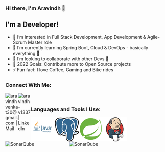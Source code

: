 ### Hi there, I'm Aravindh 👋 

## I'm a Developer!
- 👀 I’m interested in Full Stack Development, App Development & Agile-Scrum Master role
- 🌱 I’m currently learning Spring Boot, Cloud & DevOps - basically everything 🤣
- 💞️ I’m looking to collaborate with other Devs 👯
- 🥅 2022 Goals: Contribute more to Open Source projects
- ⚡ Fun fact: I love Coffee, Gaming and Bike rides

### Connect With Me:

[<img align="left" alt="aravindhvenkat30@gmail.com | Mail" width="40px" src="https://upload.wikimedia.org/wikipedia/commons/thumb/4/4e/Gmail_Icon.png/640px-Gmail_Icon.png" />][gmail]

[<img align="left" alt="aravindh-v1337 | LinkedIn" width="40px" src="https://upload.wikimedia.org/wikipedia/commons/thumb/c/ca/LinkedIn_logo_initials.png/800px-LinkedIn_logo_initials.png" />][linkedin]

<br />

### Languages and Tools I Use:

<img align="left" alt="Java" width="75px" src="https://raw.githubusercontent.com/github/explore/80688e429a7d4ef2fca1e82350fe8e3517d3494d/topics/java/java.png" />

<img align="left" alt="PostgreSQL" width="75px" src="https://raw.githubusercontent.com/github/explore/80688e429a7d4ef2fca1e82350fe8e3517d3494d/topics/postgresql/postgresql.png" />

<img align="left" alt="Spring" width="75px" src="https://raw.githubusercontent.com/github/explore/80688e429a7d4ef2fca1e82350fe8e3517d3494d/topics/spring-boot/spring-boot.png" />

<img align="left" alt="Jenkins" width="75px" src="https://raw.githubusercontent.com/github/explore/4546263bd5739353083c33dada43f8f31e7d1fd6/topics/jenkins/jenkins.png" />

<img align="left" alt="SonarQube" width="200px" src="https://upload.wikimedia.org/wikipedia/commons/e/e6/Sonarqube-48x200.png" />

<img align="left" alt="SonarQube" width="250px" src="https://upload.wikimedia.org/wikipedia/commons/thumb/4/4a/Jira_Software%402x-blue.png/375px-Jira_Software%402x-blue.png" />


[gmail]: mailto:aravindhvenkat30@gmail.com
[linkedin]: https://linkedin.com/in/aravindh-v1337
